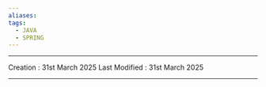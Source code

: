 ```yaml
---
aliases: 
tags:
  - JAVA
  - SPRING
---
```

---
Creation : 31st March 2025
Last Modified : 31st March 2025
___

